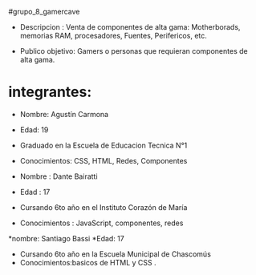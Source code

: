  #grupo_8_gamercave


* Descripcion : Venta de componentes de alta gama: Motherborads, memorias RAM, procesadores, Fuentes, Perifericos, etc.

* Publico objetivo: Gamers o personas que requieran componentes de alta gama.

# integrantes:

 * Nombre: Agustín Carmona
 * Edad: 19
 * Graduado en la Escuela de Educacion Tecnica N°1
 * Conocimientos: CSS, HTML, Redes, Componentes


* Nombre : Dante Bairatti
 * Edad : 17
 * Cursando 6to año en el Instituto Corazón de María
 * Conocimientos : JavaScript, componentes, redes


*nombre: Santiago Bassi
*Edad: 17
* Cursando 6to año en la Escuela Municipal de Chascomús
* Conocimientos:basicos de HTML y CSS .
